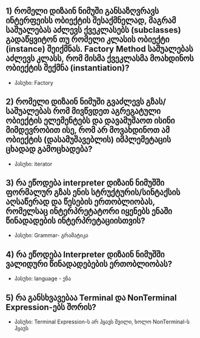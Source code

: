 ## 1) რომელი დიზაინ ნიმუში განსაზღვრავს ინტერფეისს ობიექტის შესაქმნელად, მაგრამ საშუალებას აძლევს ქვეკლასებს (subclasses) გადაწყვიტონ თუ რომელი კლასის ობიექტი (instance) შეიქმნას. Factory Method საშუალებას აძლევს კლასს, რომ მისმა ქვეკლასმა მოახდინოს ობიექტის შექმნა (instantiation)?
- პასუხი: Factory
## 2) რომელი დიზაინ ნიმუში გვაძლევს გზას/საშუალებას რომ მივწვდეთ აგრეგატული ობიექტის ელემენტებს და დავამუშაოთ ისინი მიმდევრობით ისე, რომ არ მოვახდინოთ ამ ობიექტის (დასამუშავებლის) იმპლემეტაცის ცხადად გამოცხადება?
- პასუხი: iterator
## 3) რა ეწოდება interpreter დიზაინ ნიმუშში ფორმალურ გზას ენის სტრუქტურის/სინტაქსის აღსაწერად და წესების ერთობლიობას, რომელსაც ინტერპრეტატორი იყენებს ენაში წინადადების ინტერპრეტაციისთვის?
- პასუხი: Grammar- გრამატიკა
## 4) რა ეწოდება Interpreter დიზაინ ნიმუშში ვალიდური წინადადებების ერთობლიობას?
- პასუხი: language - ენა
## 5) რა განსხვავებაა Terminal და NonTerminal Expression-ებს შორის?
- პასუხი: Terminal Expression-ს არ ჰყავს შვილი, ხოლო NonTerminal-ს ჰყავს
